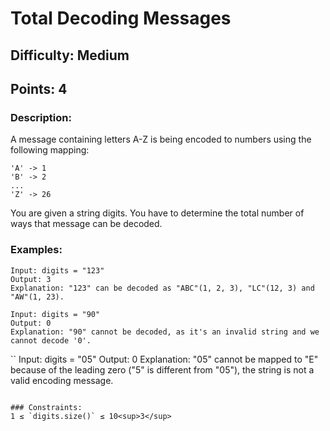 # Total Decoding Messages
## Difficulty: Medium
## Points: 4
### Description:
A message containing letters A-Z is being encoded to numbers using the following mapping:
```
'A' -> 1
'B' -> 2
...
'Z' -> 26
```
You are given a string digits. You have to determine the total number of ways that message can be decoded.

### Examples:
```
Input: digits = "123"
Output: 3
Explanation: "123" can be decoded as "ABC"(1, 2, 3), "LC"(12, 3) and "AW"(1, 23).
```
```
Input: digits = "90"
Output: 0
Explanation: "90" cannot be decoded, as it's an invalid string and we cannot decode '0'.
```
``
Input: digits = "05"
Output: 0
Explanation: "05" cannot be mapped to "E" because of the leading zero ("5" is different from "05"), the string is not a valid encoding message.
```

### Constraints:
1 ≤ `digits.size()` ≤ 10<sup>3</sup>